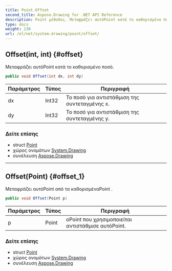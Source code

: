 ```yaml
---
title: Point.Offset
second_title: Aspose.Drawing for .NET API Reference
description: Point μέθοδος. Μεταφράζει αυτόPoint κατά το καθορισμένο ποσό.
type: docs
weight: 130
url: /el/net/system.drawing/point/offset/
---
```

## Offset(int, int) {#offset}

Μεταφράζει αυτόPoint κατά το καθορισμένο ποσό.

```csharp
public void Offset(int dx, int dy)
```

| Παράμετρος | Τύπος | Περιγραφή |
| --- | --- | --- |
| dx | Int32 | Το ποσό για αντιστάθμιση της συντεταγμένης x. |
| dy | Int32 | Το ποσό για αντιστάθμιση της συντεταγμένης y. |

### Δείτε επίσης

* struct [Point](../)
* χώρος ονομάτων [System.Drawing](../../point/)
* συνέλευση [Aspose.Drawing](../../../)

---

## Offset(Point) {#offset_1}

Μεταφράζει αυτόPoint από τα καθορισμέναPoint .

```csharp
public void Offset(Point p)
```

| Παράμετρος | Τύπος | Περιγραφή |
| --- | --- | --- |
| p | Point | οPoint που χρησιμοποιείται αντιστάθμισε αυτόPoint. |

### Δείτε επίσης

* struct [Point](../)
* χώρος ονομάτων [System.Drawing](../../point/)
* συνέλευση [Aspose.Drawing](../../../)


